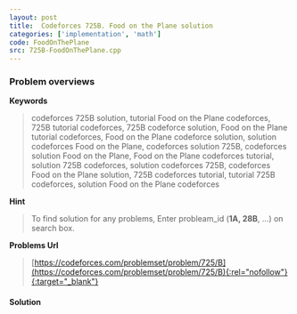 ```yaml
---
layout: post
title:  Codeforces 725B. Food on the Plane solution
categories: ['implementation', 'math']
code: FoodOnThePlane
src: 725B-FoodOnThePlane.cpp
---
```

### **Problem overviews**

**Keywords**
> codeforces 725B solution, tutorial Food on the Plane codeforces, 725B tutorial codeforces, 725B codeforce solution, Food on the Plane tutorial codeforces, Food on the Plane codeforce solution, solution codeforces Food on the Plane, codeforces solution 725B, codeforces solution Food on the Plane, Food on the Plane codeforces tutorial, solution 725B codeforces, solution codeforces 725B, codeforces Food on the Plane solution, 725B codeforces tutorial, tutorial 725B codeforces, solution Food on the Plane codeforces

**Hint**
> To find solution for any problems, Enter probleam_id (**1A, 28B**, ...) on search box. 

**Problems Url**
> [https://codeforces.com/problemset/problem/725/B](https://codeforces.com/problemset/problem/725/B){:rel="nofollow"}{:target="_blank"}

#### **Solution**



